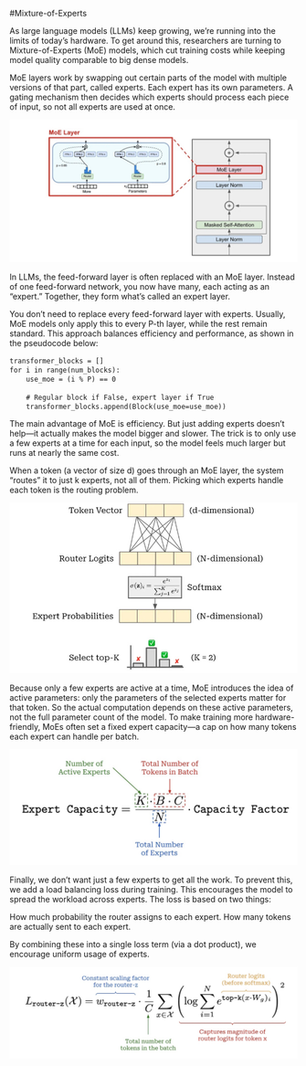 #Mixture-of-Experts


As large language models (LLMs) keep growing, we’re running into the limits of today’s hardware. To get around this, researchers are turning to Mixture-of-Experts (MoE) models, which cut training costs while keeping model quality comparable to big dense models.

MoE layers work by swapping out certain parts of the model with multiple versions of that part, called experts. Each expert has its own parameters. A gating mechanism then decides which experts should process each piece of input, so not all experts are used at once.

![ff-moe](images/moe/ff-moe.jpeg)

In LLMs, the feed-forward layer is often replaced with an MoE layer. Instead of one feed-forward network, you now have many, each acting as an “expert.” Together, they form what’s called an expert layer.

You don’t need to replace every feed-forward layer with experts. Usually, MoE models only apply this to every P-th layer, while the rest remain standard. This approach balances efficiency and performance, as shown in the pseudocode below:

```
transformer_blocks = []
for i in range(num_blocks):
    use_moe = (i % P) == 0

    # Regular block if False, expert layer if True
    transformer_blocks.append(Block(use_moe=use_moe))
```

The main advantage of MoE is efficiency. But just adding experts doesn’t help—it actually makes the model bigger and slower. The trick is to only use a few experts at a time for each input, so the model feels much larger but runs at nearly the same cost.

When a token (a vector of size d) goes through an MoE layer, the system “routes” it to just k experts, not all of them. Picking which experts handle each token is the routing problem.

![routing-moe](images/moe/routing-moe.jpeg)

Because only a few experts are active at a time, MoE introduces the idea of active parameters: only the parameters of the selected experts matter for that token. So the actual computation depends on these active parameters, not the full parameter count of the model. To make training more hardware-friendly, MoEs often set a fixed expert capacity—a cap on how many tokens each expert can handle per batch.

![expert-capacity](images/moe/ec-moe.jpeg)

Finally, we don’t want just a few experts to get all the work. To prevent this, we add a load balancing loss during training. This encourages the model to spread the workload across experts. The loss is based on two things:

How much probability the router assigns to each expert.
How many tokens are actually sent to each expert.

By combining these into a single loss term (via a dot product), we encourage uniform usage of experts.

![load-balancing-loss](images/moe/load-balancing-loss.jpeg)
